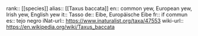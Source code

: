 

rank:: [[species]]
alias:: [[Taxus baccata]]
en:: common yew, European yew, Irish yew, English yew
it:: Tasso
de:: Eibe, Europäische Eibe
fr:: if commun
es:: tejo negro
iNat-url:: https://www.inaturalist.org/taxa/47553
wiki-url:: https://en.wikipedia.org/wiki/Taxus_baccata